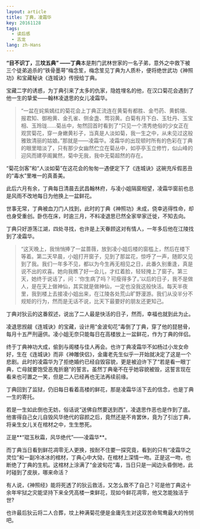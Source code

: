 ```yaml
---
layout: article
title: 丁典，凌霜华
key: 20161128
tags:
  - 读后感
  - 古龙
lang: zh-Hans
---
```


**“目不识丁，三坟五典” ——丁典**本是荆门武林世家的一名子弟，意外之中救下被三个徒弟追杀的“铁骨墨萼”梅念笙，梅念笙见丁典为人质朴，便将绝世武功《神照功》和宝藏秘诀《连城诀》传授给丁典。

宝藏二字的诱惑，为丁典引来了太多的仇家，隐姓埋名的他，在汉口菊花会遇到了他一生的挚爱——翰林凌退思的女儿凌霜华。

>“一盆在姹紫嫣红的菊花会上丁典正流连在黄菊有都胜、金芍药、黄鹤翎、报君知、御袍黄、金孔雀、侧金盏、莺羽黄。白菊有月下白、玉牡丹、玉宝相、玉玲珑……菊丛中，匆然回首时看到了“只见一个清秀绝俗的少女正在观赏菊花，穿一身嫩黄衫子，当真是人淡如菊，我一生之中，从未见过这般雅致清丽的姑娘。”那就是——凌霜华。凌霜华的出现顿时所有的色彩在丁典的眼里暗淡了，只有那少女幽然伫立在菊丛中，如亭亭玉立修竹，似山峰的迎风而建亭阁翼然，菊中无我，我中无菊超然的存在。

“菊花剑客”和“人淡如菊”在这花会的匆匆一遇便定下了《连城诀》这碗充斥假恶丑的“毒水”里唯一的真善美。

此后六月有余，丁典每日清晨去武昌翰林府，与凌小姐隔窗相望，凌霜华窗前也总是风雨不改地每日为他换上一盆鲜花。

世事无常，丁典被血刀门人找到，此时的丁典《神照功》未成，侥幸逃得性命，却也身受重创。卧伤在床，时逾三月，不料凌退思已然全家举家迁徙，不知去向。

丁典只好游荡江湖，四处寻找，也许是上天眷顾这对有情人，一年多后他在江陵找到了凌霜华。

>“这天晚上，我悄悄捧了一盆蔷薇，放到凌小姐后楼的窗槛上，然后在楼下等着。第二天早晨，小姐打开窗子，见到了那盆花，惊呼了一声，随即又见到了我。我们一年多不见，都以为今生再无相见之日，此番久别重逢，真是说不出的欢喜。她向我瞧了好一会儿，才红着脸，轻轻掩上了窗子。第三天，她终于说话了，问：‘你生病了吗？可瘦得多了。’以后的日子，我不是做人，是在天上做神仙，其实就是做神仙，一定也没我这般快活。每天半夜里，我到楼上去接凌小姐出来，在江陵各处荒山旷野漫游。我们从没半分不规矩的行为，然而是无话不说，比天下最要好的朋友还更知己。

丁典对狄云的这番叙述，说出了二人最是快活的日子，然而，幸福也就到此为止。

凌退思觊觎《连城诀》的宝藏，设计用“金波旬花”毒倒了丁典，穿了他的琵琶骨，每月十五严刑逼供。凌小姐无奈只能每日在高楼放上一盆鲜花，作为丁典的伴侣。

终于丁典神功大成，偷到与阁楼与佳人再会。也许丁典凌霜华不如杨过小龙女命好，生在《连城诀》而非《神雕侠侣》，金庸老先生似乎一开始就决定了这是一个悲剧。此时的凌霜华为了拒绝婚约已经自毁容貌，更是被迫许下了“若是看一眼丁典，亡母就要饱受恶鬼折磨”的誓言。虽然丁典毫不在乎她容貌被毁，这誓言现在看来也可置之一笑，但是二人已经再也无法再续前缘。

丁典回到了监狱，仍旧每日看着高楼的鲜花，那是凌霜华活下去的信念，也是丁典一生的寄托。

若是一生如此倒也无妨，俗话说“送佛自然要送到西”，凌退思作恶也是作到了底。他害得自己女儿自毁风华绝代的容颜之后，竟然还是不肯罢休，竟为了引出丁典，将亲生女儿关在棺材之中，生生憋死。

正是**“琨玉秋霜，风华绝代”——凌霜华**。

而丁典当日看到鲜花凋零无人更换，按耐不住要一探究竟，看到的只有“凌霜华之灵位”和一副冷冰冰的棺材，丁典心中大恸，在棺材上深情一吻。正是这一吻，也断绝了丁典的生机。这棺材上涂满了“金波旬花”毒，当日只是一闻边头昏倒地，此时碰到了皮肤，哪来命活？

有人说，《神照经》能将死透了的狄云救活，又怎么救不了自己？可是他丁典这十余年牢狱之灾能坚持下来全凭高楼一束鲜花，现如今鲜花凋零，他又怎能独活于世?

也许最后狄云将二人合葬，坟上种满菊花便是金庸先生对这双苦命鸳鸯最大的怜悯吧。